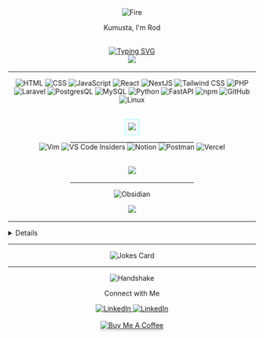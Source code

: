 <!-- 
SOURCE FOR BADGES :  https://dev.to/envoy_/150-badges-for-github-pnk#skills 
also from: wervlad and drkostas
-->

<div align="center"> 
  <!--   <img src="https://i.gifer.com/VhdL.gif" width="50px">  -->
  <img src="https://raw.githubusercontent.com/Tarikul-Islam-Anik/Telegram-Animated-Emojis/main/Animals%20and%20Nature/Fire.webp" alt="Fire" width="25" height="25" />
  
  <br /> 
  
  Kumusta, I'm Rod
</div> 

<br />

<!-- ABOUT ME -->

<div align="center">
  <a href="https://git.io/typing-svg">
    <img src="https://readme-typing-svg.demolab.com?font=Fira+Code&size=23&duration=3000&pause=1000&center=true&vCenter=true&random=true&width=435&lines=Rod+Lester+A.+Moreno;blackmofan;student+for+life;stoic;SWE+enthusiast" alt="Typing SVG" />
  </a>
</div>


<div align="center">
  <a href="https://github.com/BlackMoFan">
    <img src="https://komarev.com/ghpvc/?username=BlackMoFan&color=blue&style=flat)" />
  </a>
</div>

<!-- [![Open Source Love](https://firstcontributions.github.io/open-source-badges/badges/open-source-v1/open-source.png)](https://github.com/firstcontributions/open-source-badges) -->

---

<!-- https://www.iconfinder.com/ -->
<div align="center">
  <img src="https://cdn4.iconfinder.com/data/icons/proglyphs-free/512/HTML5-256.png" alt="HTML" width="60px"/>
  <img src="https://cdn0.iconfinder.com/data/icons/logos-21/40/CSS3-256.png" alt="CSS" width="60px"/>
  <img src="https://cdn1.iconfinder.com/data/icons/ionicons-fill-vol-2/512/logo-javascript-256.png" alt="JavaScript" width="60px"/>
  <img src="https://cdn4.iconfinder.com/data/icons/logos-brands-5/24/react-256.png" alt="React" width="60px"/>
  <img src="https://cdn1.iconfinder.com/data/icons/akar-vol-1/24/nextjs-fill-256.png" alt="NextJS" width="60px"/>
  <img src="https://cdn3.iconfinder.com/data/icons/teenyicons-solid-vol-3/15/tailwind-256.png" alt="Tailwind CSS" width="60px"/>
  <img src="https://cdn4.iconfinder.com/data/icons/logos-brands-5/24/php-256.png" alt="PHP" width="60px"/>
  <img src="https://cdn3.iconfinder.com/data/icons/font-awesome-brands/512/laravel-256.png" alt="Laravel" width="60px"/>
  <img src="https://cdn4.iconfinder.com/data/icons/logos-brands-5/24/postgresql-256.png" alt="PostgresQL" width="60px"/>
  <img src="https://cdn1.iconfinder.com/data/icons/brands-5/512/fi-brands-mysql-256.png" alt="MySQL" width="60px"/>
  <img src="https://cdn4.iconfinder.com/data/icons/logos-brands-5/24/python-512.png" alt="Python" width="60px"/>
  <img src="https://static-00.iconduck.com/assets.00/fastapi-icon-512x512-a7ggfxfw.png" alt="FastAPI" width="60px"/>
  <img src="https://cdn4.iconfinder.com/data/icons/logos-brands-5/24/npm-256.png" alt="npm" width="60px"/>
  <img src="https://cdn.iconscout.com/icon/free/png-256/github-1521500-1288242.png" alt="GitHub" width="60px"/>
  <img src="https://cdn4.iconfinder.com/data/icons/logos-brands-5/24/linux-256.png" alt="Linux" width="60px"/>

  <br />
  <br />
  <p align="center">
    <div style="border: 2px solid #BCF7FF; display: inline-block; padding: 5px;">
      <img src="https://img.shields.io/badge/Languages_%26_Technologies_I_have_used-000000?style=flat">
    </div>

  </p>

</div>

<div align="center">
  <hr width="50%" style="margin-top: 0; margin-bottom: 0;">
</div>


<div align="center">
  <img src="https://cdn4.iconfinder.com/data/icons/logos-brands-5/24/vim-256.png" alt="Vim" width="60px"/>
  <img src="https://cdn4.iconfinder.com/data/icons/logos-brands-8/32/vs_code-256.png" alt="VS Code Insiders" width="60px"/>
  <img src="https://cdn1.iconfinder.com/data/icons/radix/15/notion-logo-512.png" alt="Notion" width="60px"/>
  <img src="https://cdn4.iconfinder.com/data/icons/logos-brands-5/24/postman-512.png" alt="Postman" width="60px"/>
  <img src="https://cdn1.iconfinder.com/data/icons/ionicons-fill-vol-2/512/logo-vercel-256.png" alt="Vercel" width="60px"/>

  <br />
  <br />
  <p align="center"><img src="https://img.shields.io/badge/Tools_I_have_used-000000?style=flat"></p>
</div>

<div align="center">
  <hr width="50%" style="margin-top: 0; margin-bottom: 0;">
</div>

<div align="center">
  
  ![Obsidian](https://img.shields.io/badge/Obsidian-%23483699.svg?style=for-the-badge&logo=obsidian&logoColor=white)
  
  <p align="center"><img src="https://img.shields.io/badge/Mind_mapping-000000?style=flat"></p>
</div>

---

<details>
  
<!-- GITHUB STATS -->
<!-- #### My Github Stats
| <a href="https://github.com/anuraghazra/github-readme-stats"><img align="center" src="https://github-readme-stats.vercel.app/api/top-langs/?username=BlackMoFan&exclude_repo=BlackMoFan.github.io&layout=compact&theme=dark&hide_border=true" alt="Black Mo Fan's Most Used Languages" width="400" height="220"/></a> | <img align="center" alt="GIF" src="code.gif?raw=true" width="400" height="220" /> |
| ------------- | ------------- | -->

 
<!--  #### My Github Stats
| ![](https://github-readme-stats.vercel.app/api/top-langs/?username=blackmofan&layout=compact&theme=tokyonight&langs_count=10) | <img align="center" alt="GIF" src="code.gif?raw=true" width="400" height="220" /> |
| ------------- | ------------- |

<!-- | <a href="https://github.com/anuraghazra/github-readme-stats"><img align="center" src="https://github-readme-stats.vercel.app/api?username=BlackMoFan&show_icons=true&include_all_commits=true&theme=dark&hide_border=true" alt="Black Mo Fan's github stats" /></a> | <a href="https://git.io/streak-stats"><img align="center" src="https://github-readme-streak-stats.herokuapp.com?user=BlackMoFan&theme=dark&hide_border=true&date_format=j%2Fn%5B%2FY%5D" alt="Black Mo Fan's streak" /></a> |
| ------------- | ------------- |
  
| ![](https://github-readme-stats.vercel.app/api?username=blackmofan&&show_icons=true&title_color=ffffff&icon_color=bb2acf&text_color=daf7dc&bg_color=151515) | <a href="https://git.io/streak-stats"><img align="center" src="https://github-readme-streak-stats.herokuapp.com?user=BlackMoFan&theme=dark&hide_border=true&date_format=j%2Fn%5B%2FY%5D" alt="Black Mo Fan's streak" /></a> |
| ------------- | ------------- | -->

## 📊 GitHub Stats 

<div align="center">
  <a href="https://github.com/ryo-ma/github-profile-trophy"><img alt="blackmofan's Github Stats" src="https://github-profile-trophy.vercel.app/?username=blackmofan&theme=onedark&row=1" width="800px"/></a>
  <br/>
  <img src="https://github-readme-stats.vercel.app/api/top-langs?username=blackmofan&show_icons=true&locale=en&layout=compact&theme=onedark" alt="blackmofan" width="400px"/>
  <img src="https://github-readme-streak-stats.herokuapp.com/?user=blackmofan&theme=onedark" alt="blackmofan" width="400px"/>
  <br/>
</div>


<div align="center">
  <picture>
    <source
      media="(prefers-color-scheme: dark)"
      srcset="https://raw.githubusercontent.com/platane/snk/output/github-contribution-grid-snake-dark.svg"
    />
    <source
      media="(prefers-color-scheme: light)"
      srcset="https://raw.githubusercontent.com/platane/snk/output/github-contribution-grid-snake.svg"
    />
    <img
      alt="github contribution grid snake animation"
      src="https://raw.githubusercontent.com/platane/snk/output/github-contribution-grid-snake.svg"
    />
  </picture>
</div>
  
</details>

---


<div align="center"> <img src="https://readme-jokes.vercel.app/api" alt="Jokes Card" /> </div>

---


<div align="center">
    <img src="https://raw.githubusercontent.com/Tarikul-Islam-Anik/Animated-Fluent-Emojis/master/Emojis/Hand%20gestures/Handshake.png" alt="Handshake" width="50" height="50">
    <p>Connect with Me</p>
</div>

<div align="center">
  <a href="mailto:rodlester.moreno23@gmail.com">
      <img src="https://img.shields.io/badge/Gmail-D14836?style=flat-square&logo=linkedin" alt="LinkedIn">
  </a>
  
  <a href="https://www.linkedin.com/in/rod-lester-m-75a092208/">
      <img src="https://img.shields.io/badge/LinkedIn-blue?style=flat-square&logo=linkedin" alt="LinkedIn">
  </a>
</div>

<br />
<div  align="center">
  <a href="https://www.buymeacoffee.com/blackmofan" target="_blank">
    <img src="https://www.buymeacoffee.com/assets/img/custom_images/orange_img.png" alt="Buy Me A Coffee" style="height: 41px !important;width: 174px !important;box-shadow: 0px 3px 2px 0px rgba(190, 190, 190, 0.5) !important;-webkit-box-shadow: 0px 3px 2px 0px rgba(190, 190, 190, 0.5) !important;" >
  </a>
</div>

<!---
BlackMoFan/BlackMoFan is a ✨ special ✨ repository because its `README.md` (this file) appears on your GitHub profile.
You can click the Preview link to take a look at your changes.
--->
